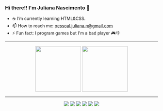 ### Hi there!! I'm Juliana Nascimento 👋

- ☕ I’m currently learning HTML&CSS.
- 📫 How to reach me: pessoal.juliana.n@gmail.com
- ⚡ Fun fact: I program games but I'm a bad player 🎮👎

<hr>

<p align="center">
 <img height="150px" src="https://github-readme-stats.vercel.app/api?username=Junasc&show_icons=true&theme=dracula&include_all_commits=true&count_public=true"/>
 <img height="150px" src="https://github-readme-stats.vercel.app/api/top-langs/?username=Junasc&layout=compact&langs_count=7&theme=dracula"/>
</p>
 
<hr>
 
<p align="center">
 <img src= "https://img.icons8.com/nolan/64/javascript.png" />
 <img src="https://img.icons8.com/nolan/64/css-filetype.png"/>
 <img src="https://img.icons8.com/nolan/64/html.png"/>
 <img src="https://img.icons8.com/nolan/64/cs.png"/>
 <img src="https://img.icons8.com/nolan/64/unity.png"/>
 <img src="https://img.icons8.com/nolan/64/visual-studio-2019.png"/>
 
</p>
